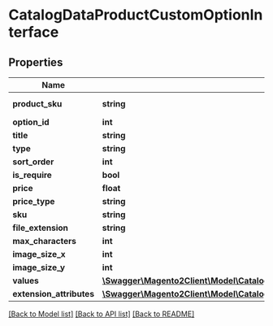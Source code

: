 # CatalogDataProductCustomOptionInterface

## Properties
Name | Type | Description | Notes
------------ | ------------- | ------------- | -------------
**product_sku** | **string** | Product SKU | 
**option_id** | **int** | Option id | [optional] 
**title** | **string** | Option title | 
**type** | **string** | Option type | 
**sort_order** | **int** | Sort order | 
**is_require** | **bool** | Is require | 
**price** | **float** | Price | [optional] 
**price_type** | **string** | Price type | [optional] 
**sku** | **string** | Sku | [optional] 
**file_extension** | **string** |  | [optional] 
**max_characters** | **int** |  | [optional] 
**image_size_x** | **int** |  | [optional] 
**image_size_y** | **int** |  | [optional] 
**values** | [**\Swagger\Magento2Client\Model\CatalogDataProductCustomOptionValuesInterface[]**](CatalogDataProductCustomOptionValuesInterface.md) |  | [optional] 
**extension_attributes** | [**\Swagger\Magento2Client\Model\CatalogDataProductCustomOptionExtensionInterface**](CatalogDataProductCustomOptionExtensionInterface.md) |  | [optional] 

[[Back to Model list]](../README.md#documentation-for-models) [[Back to API list]](../README.md#documentation-for-api-endpoints) [[Back to README]](../README.md)


